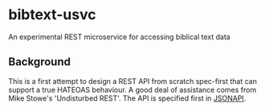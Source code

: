 # bibtext-usvc
An experimental REST microservice for accessing biblical text data

## Background
This is a first attempt to design a REST API from scratch spec-first that
can support a true HATEOAS behaviour. A good deal of assistance comes from
Mike Stowe's 'Undisturbed REST'. The API is specified first in
[JSONAPI](http://jsonapi.org).
